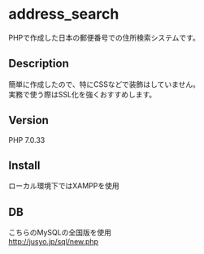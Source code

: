 # address_search

PHPで作成した日本の郵便番号での住所検索システムです。
## Description

簡単に作成したので、特にCSSなどで装飾はしていません。</br>
実務で使う際はSSL化を強くおすすめします。

## Version
PHP 7.0.33

## Install
ローカル環境下ではXAMPPを使用

## DB
こちらのMySQLの全国版を使用</br>
http://jusyo.jp/sql/new.php
